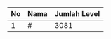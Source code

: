 | No | Nama            | Jumlah Level |
|----|-----------------|--------------|
| 1  | #    |    3081        |

